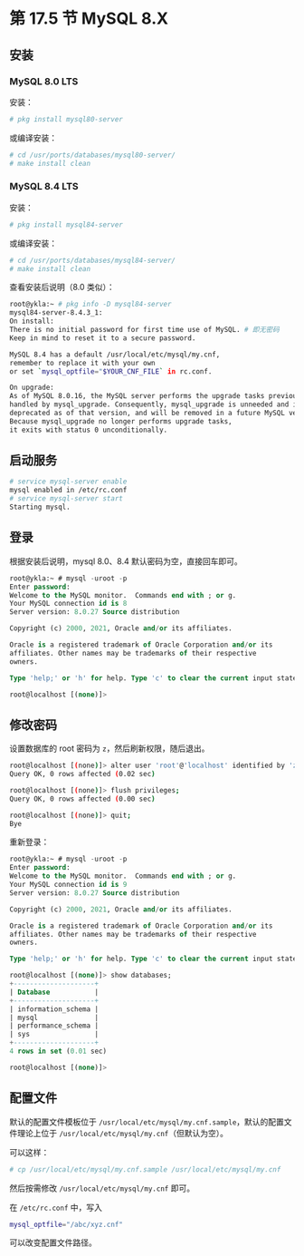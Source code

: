 # 第 17.5 节 MySQL 8.X


## 安装

### MySQL 8.0 LTS

安装：

```sh
# pkg install mysql80-server
```

或编译安装：

```sh
# cd /usr/ports/databases/mysql80-server/ 
# make install clean
```

### MySQL 8.4 LTS

安装：

```sh
# pkg install mysql84-server
```

或编译安装：

```sh
# cd /usr/ports/databases/mysql84-server/ 
# make install clean
```

查看安装后说明（8.0 类似）：

```sh
root@ykla:~ # pkg info -D mysql84-server
mysql84-server-8.4.3_1:
On install:
There is no initial password for first time use of MySQL. # 即无密码
Keep in mind to reset it to a secure password.

MySQL 8.4 has a default /usr/local/etc/mysql/my.cnf,
remember to replace it with your own
or set `mysql_optfile="$YOUR_CNF_FILE` in rc.conf.

On upgrade:
As of MySQL 8.0.16, the MySQL server performs the upgrade tasks previously
handled by mysql_upgrade. Consequently, mysql_upgrade is unneeded and is
deprecated as of that version, and will be removed in a future MySQL version.
Because mysql_upgrade no longer performs upgrade tasks,
it exits with status 0 unconditionally.
```

## 启动服务

```sh
# service mysql-server enable
mysql enabled in /etc/rc.conf
# service mysql-server start
Starting mysql.
```

## 登录

根据安装后说明，mysql 8.0、8.4 默认密码为空，直接回车即可。

```sql
root@ykla:~ # mysql -uroot -p
Enter password:
Welcome to the MySQL monitor.  Commands end with ; or g.
Your MySQL connection id is 8
Server version: 8.0.27 Source distribution

Copyright (c) 2000, 2021, Oracle and/or its affiliates.

Oracle is a registered trademark of Oracle Corporation and/or its
affiliates. Other names may be trademarks of their respective
owners.

Type 'help;' or 'h' for help. Type 'c' to clear the current input statement.

root@localhost [(none)]>
```

## 修改密码

设置数据库的 root 密码为 `z`，然后刷新权限，随后退出。

```sh
root@localhost [(none)]> alter user 'root'@'localhost' identified by 'z';
Query OK, 0 rows affected (0.02 sec)

root@localhost [(none)]> flush privileges;
Query OK, 0 rows affected (0.00 sec)

root@localhost [(none)]> quit;
Bye
```

重新登录：

```sql
root@ykla:~ # mysql -uroot -p
Enter password:
Welcome to the MySQL monitor.  Commands end with ; or g.
Your MySQL connection id is 9
Server version: 8.0.27 Source distribution

Copyright (c) 2000, 2021, Oracle and/or its affiliates.

Oracle is a registered trademark of Oracle Corporation and/or its
affiliates. Other names may be trademarks of their respective
owners.

Type 'help;' or 'h' for help. Type 'c' to clear the current input statement.

root@localhost [(none)]> show databases;
+--------------------+
| Database           |
+--------------------+
| information_schema |
| mysql              |
| performance_schema |
| sys                |
+--------------------+
4 rows in set (0.01 sec)

root@localhost [(none)]>
```

## 配置文件

默认的配置文件模板位于 `/usr/local/etc/mysql/my.cnf.sample`，默认的配置文件理论上位于 `/usr/local/etc/mysql/my.cnf`（但默认为空）。

可以这样：

```sh
# cp /usr/local/etc/mysql/my.cnf.sample /usr/local/etc/mysql/my.cnf
```

然后按需修改 `/usr/local/etc/mysql/my.cnf` 即可。

在 `/etc/rc.conf` 中，写入

```sh
mysql_optfile="/abc/xyz.cnf"
```

可以改变配置文件路径。

